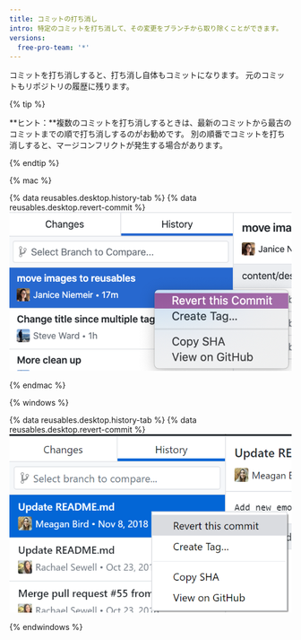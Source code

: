```yaml
---
title: コミットの打ち消し
intro: 特定のコミットを打ち消して、その変更をブランチから取り除くことができます。
versions:
  free-pro-team: '*'
---
```


コミットを打ち消しすると、打ち消し自体もコミットになります。 元のコミットもリポジトリの履歴に残ります。

{% tip %}

**ヒント：**複数のコミットを打ち消しするときは、最新のコミットから最古のコミットまでの順で打ち消しするのがお勧めです。 別の順番でコミットを打ち消しすると、マージコンフリクトが発生する場合があります。

{% endtip %}

{% mac %}

{% data reusables.desktop.history-tab %}
{% data reusables.desktop.revert-commit %}
  ![Diffビューの上にあるRevertオプション](/assets/images/help/desktop/commit-revert-mac.png)

{% endmac %}

{% windows %}

{% data reusables.desktop.history-tab %}
{% data reusables.desktop.revert-commit %}
  ![Diffビューの上にあるRevertオプション](/assets/images/help/desktop/commit-revert-win.png)

{% endwindows %}
